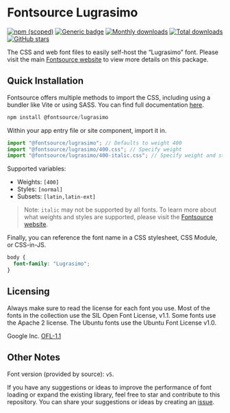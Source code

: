 # Fontsource Lugrasimo

[![npm (scoped)](https://img.shields.io/npm/v/@fontsource/lugrasimo?color=brightgreen)](https://www.npmjs.com/package/@fontsource/lugrasimo) [![Generic badge](https://img.shields.io/badge/fontsource-passing-brightgreen)](https://github.com/fontsource/fontsource) [![Monthly downloads](https://badgen.net/npm/dm/@fontsource/lugrasimo)](https://github.com/fontsource/fontsource) [![Total downloads](https://badgen.net/npm/dt/@fontsource/lugrasimo)](https://github.com/fontsource/fontsource) [![GitHub stars](https://img.shields.io/github/stars/fontsource/fontsource.svg?style=social&label=Star)](https://github.com/fontsource/fontsource/stargazers)

The CSS and web font files to easily self-host the “Lugrasimo” font. Please visit the main [Fontsource website](https://fontsource.org/fonts/lugrasimo) to view more details on this package.

## Quick Installation

Fontsource offers multiple methods to import the CSS, including using a bundler like Vite or using SASS. You can find full documentation [here](https://fontsource.org/docs/getting-started/introduction).

```javascript
npm install @fontsource/lugrasimo
```

Within your app entry file or site component, import it in.

```javascript
import "@fontsource/lugrasimo"; // Defaults to weight 400
import "@fontsource/lugrasimo/400.css"; // Specify weight
import "@fontsource/lugrasimo/400-italic.css"; // Specify weight and style
```

Supported variables:
- Weights: `[400]`
- Styles: `[normal]`
- Subsets: `[latin,latin-ext]`

> Note: `italic` may not be supported by all fonts. To learn more about what weights and styles are supported, please visit the [Fontsource website](https://fontsource.org/fonts/lugrasimo).

Finally, you can reference the font name in a CSS stylesheet, CSS Module, or CSS-in-JS.

```css
body {
  font-family: "Lugrasimo";
}
```

## Licensing
Always make sure to read the license for each font you use. Most of the fonts in the collection use the SIL Open Font License, v1.1. Some fonts use the Apache 2 license. The Ubuntu fonts use the Ubuntu Font License v1.0.

Google Inc.
[OFL-1.1](http://scripts.sil.org/OFL)

## Other Notes
Font version (provided by source): `v5`.

If you have any suggestions or ideas to improve the performance of font loading or expand the existing library, feel free to star and contribute to this repository. You can share your suggestions or ideas by creating an [issue](https://github.com/fontsource/fontsource/issues).